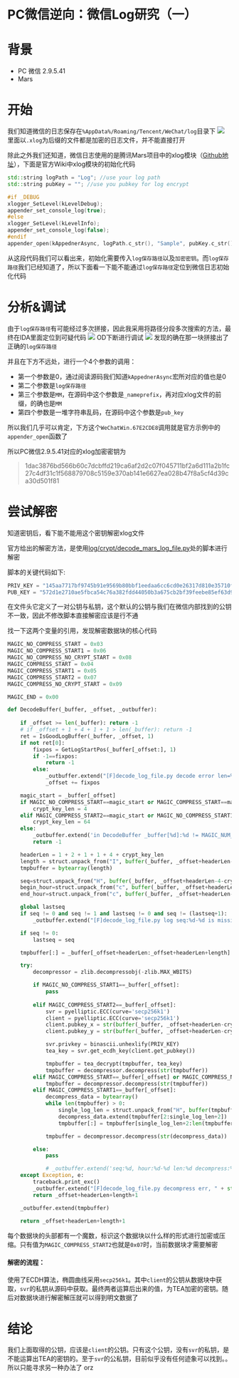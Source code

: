 # PC微信逆向：微信Log研究（一）
# 背景
- PC 微信 2.9.5.41
- Mars

# 开始
我们知道微信的日志保存在`%AppData%/Roaming/Tencent/WeChat/log`目录下
![](1.png)
里面以`.xlog`为后缀的文件都是加密的日志文件，并不能直接打开  
  
除此之外我们还知道，微信日志使用的是腾讯Mars项目中的xlog模块（[Github地址](https://github.com/Tencent/mars)），下面是官方Wiki中xlog模块的初始化代码
```c++
std::string logPath = "Log"; //use your log path
std::string pubKey = ""; //use you pubkey for log encrypt

#if _DEBUG
xlogger_SetLevel(kLevelDebug);
appender_set_console_log(true);
#else
xlogger_SetLevel(kLevelInfo);
appender_set_console_log(false);
#endif
appender_open(kAppednerAsync, logPath.c_str(), "Sample", pubKey.c_str());
```
从这段代码我们可以看出来，初始化需要传入`log保存路径`以及`加密密钥`。而`log保存路径`我们已经知道了，所以下面看一下能不能通过`log保存路径`定位到微信日志初始化代码  
# 分析&调试
由于`log保存路径`有可能经过多次拼接，因此我采用将路径分段多次搜索的方法，最终在IDA里面定位到可疑代码
![](2.png)
OD下断进行调试
![](3.png)
发现的确在那一块拼接出了正确的`log保存路径`  

并且在下方不远处，进行一个4个参数的调用：
- 第一个参数是0，通过阅读源码我们知道`kAppednerAsync`宏所对应的值也是0
- 第二个参数是`log保存路径`
- 第三个参数是`MM`，在源码中这个参数是`_nameprefix`，再对应xlog文件的前缀，的确也是`MM`
- 第四个参数是一堆字符串乱码，在源码中这个参数是`pub_key`  

所以我们几乎可以肯定，下方这个`WeChatWin.67E2CDE8`调用就是官方示例中的`appender_open`函数了  

所以PC微信2.9.5.41对应的xlog加密密钥为
> 1dac3876bd566b60c7dcbffd219ca6af2d2c07f045711bf2a6d111a2b1fc27c4df31c1f568879708c5159e370ab141e6627ea028b47f8a5cf4d39ca30d501f81

# 尝试解密
知道密钥后，看下能不能用这个密钥解密xlog文件  

官方给出的解密方法，是使用[log/crypt/decode_mars_log_file.py](https://github.com/Tencent/mars/blob/master/mars/log/crypt/decode_mars_crypt_log_file.py)处的脚本进行解密  

脚本的关键代码如下:
```c++
PRIV_KEY = "145aa7717bf9745b91e9569b80bbf1eedaa6cc6cd0e26317d810e35710f44cf8"
PUB_KEY = "572d1e2710ae5fbca54c76a382fdd44050b3a675cb2bf39feebe85ef63d947aff0fa4943f1112e8b6af34bebebbaefa1a0aae055d9259b89a1858f7cc9af9df1"
```
在文件头它定义了一对公钥与私钥，这个默认的公钥与我们在微信内部找到的公钥不一致，因此不修改脚本直接解密应该是行不通  

找一下这两个变量的引用，发现解密数据块的核心代码
```python
MAGIC_NO_COMPRESS_START = 0x03
MAGIC_NO_COMPRESS_START1 = 0x06
MAGIC_NO_COMPRESS_NO_CRYPT_START = 0x08
MAGIC_COMPRESS_START = 0x04
MAGIC_COMPRESS_START1 = 0x05
MAGIC_COMPRESS_START2 = 0x07
MAGIC_COMPRESS_NO_CRYPT_START = 0x09

MAGIC_END = 0x00

def DecodeBuffer(_buffer, _offset, _outbuffer):
    
    if _offset >= len(_buffer): return -1
    # if _offset + 1 + 4 + 1 + 1 > len(_buffer): return -1
    ret = IsGoodLogBuffer(_buffer, _offset, 1)
    if not ret[0]:
        fixpos = GetLogStartPos(_buffer[_offset:], 1)
        if -1==fixpos: 
            return -1
        else:
            _outbuffer.extend("[F]decode_log_file.py decode error len=%d, result:%s \n"%(fixpos, ret[1]))
            _offset += fixpos 

    magic_start = _buffer[_offset]
    if MAGIC_NO_COMPRESS_START==magic_start or MAGIC_COMPRESS_START==magic_start or MAGIC_COMPRESS_START1==magic_start:
        crypt_key_len = 4
    elif MAGIC_COMPRESS_START2==magic_start or MAGIC_NO_COMPRESS_START1==magic_start or MAGIC_NO_COMPRESS_NO_CRYPT_START==magic_start or MAGIC_COMPRESS_NO_CRYPT_START==magic_start:
        crypt_key_len = 64
    else:
        _outbuffer.extend('in DecodeBuffer _buffer[%d]:%d != MAGIC_NUM_START'%(_offset, magic_start))
        return -1

    headerLen = 1 + 2 + 1 + 1 + 4 + crypt_key_len
    length = struct.unpack_from("I", buffer(_buffer, _offset+headerLen-4-crypt_key_len, 4))[0]
    tmpbuffer = bytearray(length)

    seq=struct.unpack_from("H", buffer(_buffer, _offset+headerLen-4-crypt_key_len-2-2, 2))[0]
    begin_hour=struct.unpack_from("c", buffer(_buffer, _offset+headerLen-4-crypt_key_len-1-1, 1))[0]
    end_hour=struct.unpack_from("c", buffer(_buffer, _offset+headerLen-4-crypt_key_len-1, 1))[0]

    global lastseq
    if seq != 0 and seq != 1 and lastseq != 0 and seq != (lastseq+1):
        _outbuffer.extend("[F]decode_log_file.py log seq:%d-%d is missing\n" %(lastseq+1, seq-1))

    if seq != 0:
        lastseq = seq

    tmpbuffer[:] = _buffer[_offset+headerLen:_offset+headerLen+length]

    try:
        decompressor = zlib.decompressobj(-zlib.MAX_WBITS)

        if MAGIC_NO_COMPRESS_START1==_buffer[_offset]:
            pass
        
        elif MAGIC_COMPRESS_START2==_buffer[_offset]:
            svr = pyelliptic.ECC(curve='secp256k1')
            client = pyelliptic.ECC(curve='secp256k1')
            client.pubkey_x = str(buffer(_buffer, _offset+headerLen-crypt_key_len, crypt_key_len/2))
            client.pubkey_y = str(buffer(_buffer, _offset+headerLen-crypt_key_len/2, crypt_key_len/2))

            svr.privkey = binascii.unhexlify(PRIV_KEY)
            tea_key = svr.get_ecdh_key(client.get_pubkey())

            tmpbuffer = tea_decrypt(tmpbuffer, tea_key)
            tmpbuffer = decompressor.decompress(str(tmpbuffer))
        elif MAGIC_COMPRESS_START==_buffer[_offset] or MAGIC_COMPRESS_NO_CRYPT_START==_buffer[_offset]:
            tmpbuffer = decompressor.decompress(str(tmpbuffer))
        elif MAGIC_COMPRESS_START1==_buffer[_offset]:
            decompress_data = bytearray()
            while len(tmpbuffer) > 0:
                single_log_len = struct.unpack_from("H", buffer(tmpbuffer, 0, 2))[0]
                decompress_data.extend(tmpbuffer[2:single_log_len+2])
                tmpbuffer[:] = tmpbuffer[single_log_len+2:len(tmpbuffer)]

            tmpbuffer = decompressor.decompress(str(decompress_data))

        else:
            pass

            # _outbuffer.extend('seq:%d, hour:%d-%d len:%d decompress:%d\n' %(seq, ord(begin_hour), ord(end_hour), length, len(tmpbuffer)))
    except Exception, e:
        traceback.print_exc()  
        _outbuffer.extend("[F]decode_log_file.py decompress err, " + str(e) + "\n")
        return _offset+headerLen+length+1

    _outbuffer.extend(tmpbuffer)
    
    return _offset+headerLen+length+1
```
每个数据块的头部都有一个魔数，标识这个数据块以什么样的形式进行加密或压缩。只有值为`MAGIC_COMPRESS_START2`也就是`0x07`时，当前数据块才需要解密  

#### 解密的流程：
使用了ECDH算法，椭圆曲线采用`secp256k1`。其中`client`的公钥从数据块中获取，`svr`的私钥从源码中获取。最终两者运算后出来的值，为TEA加密的密钥。随后对数据块进行解密解压就可以得到明文数据了

# 结论
我们上面取得的公钥，应该是`client`的公钥。只有这个公钥，没有`svr`的私钥，是不能运算出TEA的密钥的。至于`svr`的公私钥，目前似乎没有任何迹象可以找到。。所以只能寻求另一种办法了 orz